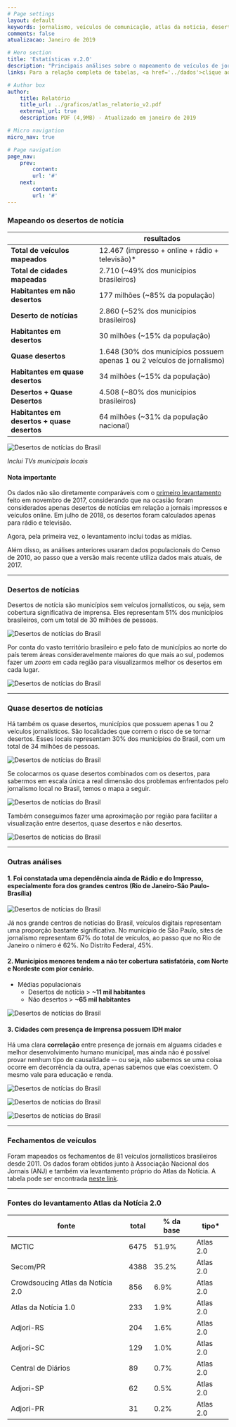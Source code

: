 ```yaml
---
# Page settings
layout: default
keywords: jornalismo, veículos de comunicação, atlas da notícia, desertos de notícias
comments: false
atualizacao: Janeiro de 2019

# Hero section
title: 'Estatísticas v.2.0'
description: "Principais análises sobre o mapeamento de veículos de jornalismo no Brasil."
links: Para a relação completa de tabelas, <a href='../dados'>clique aqui</a>

# Author box
author:
    title: Relatório
    title_url: ../graficos/atlas_relatorio_v2.pdf
    external_url: true
    description: PDF (4,9MB) - Atualizado em janeiro de 2019

# Micro navigation
micro_nav: true

# Page navigation
page_nav:
    prev:
        content:
        url: '#'
    next:
        content:
        url: '#'
---
```


### Mapeando os desertos de notícia

|                                             | resultados                                                             |
|---------------------------------------------|------------------------------------------------------------------------|
| **Total de veículos mapeados**              | 12.467 (impresso + online + rádio + televisão)*                        |
| **Total de cidades mapeadas**               | 2.710 (~49% dos municípios brasileiros)                                |
| **Habitantes em não desertos**              | 177 milhões (~85% da população)                                        |
| **Deserto de notícias**                     | 2.860 (~52% dos municípios brasileiros)                                |
| **Habitantes em desertos**                  | 30 milhões (~15% da população)                                         |
| **Quase desertos**                          | 1.648 (30% dos municípios possuem apenas 1 ou 2 veículos de jornalismo)|
| **Habitantes em quase desertos**            | 34 milhões (~15% da população)                                         |
| **Desertos + Quase Desertos**               | 4.508 (~80% dos municípios brasileiros)                                |
| **Habitantes em desertos + quase desertos** | 64 milhões (~31% da população nacional)                                |

![Desertos de notícias do Brasil](../graficos/graficos_atlas2/charts/atlas2.0_total_por_meio.jpeg)

*Inclui TVs municipais locais*

#### **Nota importante**
Os dados não são diretamente comparáveis com o [primeiro levantamento](../atlas1/) feito em novembro de 2017, considerando que na ocasião foram considerados apenas desertos de notícias em relação a jornais impressos e veículos online. Em julho de 2018, os desertos foram calculados apenas para rádio e televisão.

Agora, pela primeira vez, o levantamento inclui todas as mídias.

Além disso, as análises anteriores usaram dados populacionais do Censo de 2010, ao passo que a versão mais recente utiliza dados mais atuais, de 2017.

---

### Desertos de notícias

Desertos de notícia são municípios sem veículos jornalísticos, ou seja, sem cobertura significativa de imprensa. Eles representam 51% dos municípios brasileiros, com um total de 30 milhões de pessoas.


![Desertos de notícias do Brasil](../graficos/graficos_atlas2/mapas/atlas2_explicado.png)

Por conta do vasto território brasileiro e pelo fato de municípios ao norte do país terem áreas consideravelmente maiores do que mais ao sul, podemos fazer um *zoom* em cada região para visualizarmos melhor os desertos em cada lugar.

![Desertos de notícias do Brasil](../graficos/graficos_atlas2/mapas/atlas2_regioes_aprox_explicado.png)

---

### Quase desertos de notícias

Há também os quase desertos, municípios que possuem apenas 1 ou 2 veículos jornalísticos. São localidades que correm o risco de se tornar desertos. Esses locais representam 30% dos municípios do Brasil, com um total de 34 milhões de pessoas.

![Desertos de notícias do Brasil](../graficos/graficos_atlas2/mapas/desertos_quase_gradual_explicado.png)

Se colocarmos os quase desertos combinados com os desertos, para sabermos em escala única a real dimensão dos problemas enfrentados pelo jornalismo local no Brasil, temos o mapa a seguir.

![Desertos de notícias do Brasil](../graficos/graficos_atlas2/mapas/desertos_quase_combinados_explicado.png)

Também conseguimos fazer uma aproximação por região para facilitar a visualização entre desertos, quase desertos e não desertos.

![Desertos de notícias do Brasil](../graficos/graficos_atlas2/mapas/quase_desertos_regioes_zoom_explicado.png)

---

### Outras análises

#### 1. Foi constatada uma dependência ainda de Rádio e do Impresso, especialmente fora dos grandes centros (Rio de Janeiro-São Paulo-Brasília)

![Desertos de notícias do Brasil](../graficos/graficos_atlas2/charts/atlas2.0_pct_sobre_base_por_meio.jpeg)

Já nos grande centros de notícias do Brasil, veículos digitais representam uma proporção bastante significativa. No município de São Paulo, sites de jornalismo representam 67% do total de veículos, ao passo que no Rio de Janeiro o nímero é 62%. No Distrito Federal, 45%.

#### 2. Municípios menores tendem a não ter cobertura satisfatória, com Norte e Nordeste com pior cenário.

- Médias populacionais
    - Desertos de notícia > **~11 mil habitantes**
    - Não desertos > **~65 mil habitantes**

![Desertos de notícias do Brasil](../graficos/graficos_atlas2/charts/desertos_regioes.png)

#### 3. Cidades com presença de imprensa possuem IDH maior

Há uma clara **correlação** entre presença de jornais em alguams cidades e melhor desenvolvimento humano municipal, mas ainda não é possível provar nenhum tipo de causalidade -- ou seja, não sabemos se uma coisa ocorre em decorrência da outra, apenas sabemos que elas coexistem. O mesmo vale para educação e renda.

![Desertos de notícias do Brasil](../graficos/graficos_atlas2/charts/idhm_presenca_jornalismo.png)


![Desertos de notícias do Brasil](../graficos/graficos_atlas2/charts/escolaridade_presenca_jornalismo.png)

![Desertos de notícias do Brasil](../graficos/graficos_atlas2/charts/renda_presenca_jornalismo.png)

---

### Fechamentos de veículos

Foram mapeados os fechamentos de 81 veículos jornalísticos brasileiros desde 2011. Os dados foram obtidos junto à Associação Nacional dos Jornais (ANJ) e também via levantamento próprio do Atlas da Notícia. A tabela pode ser encontrada [neste link](https://docs.google.com/spreadsheets/d/11EQAr1iCr9QUYeL8RGrOxiKA71e45xemzUMZZ3KGcBs/edit#gid=762283206).

---

### Fontes do levantamento Atlas da Notícia 2.0



| fonte                             | total | % da base | tipo*     |
|-----------------------------------|-------|-----------|-----------|
| MCTIC                             | 6475  | 51.9%     | Atlas 2.0 |
| Secom/PR                          | 4388  | 35.2%     | Atlas 2.0 |
| Crowdsoucing Atlas da Notícia 2.0 | 856   | 6.9%      | Atlas 2.0 |
| Atlas da Notícia 1.0              | 233   | 1.9%      | Atlas 2.0 |
| Adjori-RS                         | 204   | 1.6%      | Atlas 2.0 |
| Adjori-SC                         | 129   | 1.0%      | Atlas 2.0 |
| Central de Diários                | 89    | 0.7%      | Atlas 2.0 |
| Adjori-SP                         | 62    | 0.5%      | Atlas 2.0 |
| Adjori-PR                         | 31    | 0.2%      | Atlas 2.0 |
